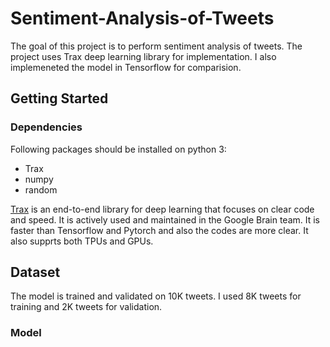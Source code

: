# Sentiment-Analysis-of-Tweets

The goal of this project is to perform sentiment analysis of tweets. The project uses Trax deep learning library for implementation. I also implemeneted the model in Tensorflow for comparision. 


## Getting Started

### Dependencies

Following packages should be installed on python 3:

- Trax
- numpy
- random

<a href="https://github.com/google/trax" target="_blank">Trax</a> is an end-to-end library for deep learning that focuses on clear code and speed. It is actively used and maintained in the Google Brain team. It is faster than Tensorflow and Pytorch and also the codes are more clear. It also supprts both TPUs and GPUs.


## Dataset

The model is trained and validated on 10K tweets. I used 8K tweets for training and 2K tweets for validation.


### Model

